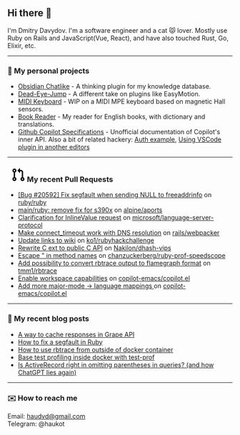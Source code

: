 ## Hi there 👋

I'm Dmitry Davydov. I'm a software engineer and a cat 😾 lover.
Mostly use Ruby on Rails and JavaScript(Vue, React), and have also touched Rust, Go, Elixir, etc.

---

### 🚧 My personal projects

- [Obsidian Chatlike](https://github.com/haukot/obsidian-chatlike) - A thinking plugin for my knowledge database.
- [Dead-Eye-Jump](https://github.com/haukot/dead-eye-jump) - A different take on plugins like EasyMotion.
- [MIDI Keyboard](https://github.com/haukot/midi_keyboard) - WIP on a MIDI MPE keyboard based on magnetic Hall sensors.
- [Book Reader](https://github.com/haukot/english_reader) - My reader for English books, with dictionary and translations.
- [Github Copilot Specifications](https://github.com/haukot/copilot_specifications) - Unofficial documentation of Copilot's inner API. Also a bit of related hackery: [Auth example](https://github.com/haukot/copilot_auth_example), [Using VSCode plugin in another editors](https://github.com/haukot/copilot_labs_plugin_base)

---

### &nbsp;&nbsp;![pull request](./assets/open_pr.svg) My recent Pull Requests
- [[Bug #20592] Fix segfault when sending NULL to freeaddrinfo](https://github.com/ruby/ruby/pull/11045) on [ruby/ruby](https://github.com/ruby/ruby/)
- [main/ruby: remove fix for s390x](https://gitlab.alpinelinux.org/alpine/aports/-/merge_requests/68498) on [alpine/aports](https://gitlab.alpinelinux.org/alpine/aports)
- [Clarification for InlineValue request](https://github.com/microsoft/language-server-protocol/pull/1982) on [microsoft/language-server-protocol](https://github.com/microsoft/language-server-protocol/)
- [Make connect_timeout work with DNS resolution](https://github.com/rails/webpacker/pull/3337) on [rails/webpacker](https://github.com/rails/webpacker/)
- [Update links to wiki](https://github.com/ko1/rubyhackchallenge/pull/88) on [ko1/rubyhackchallenge](https://github.com/ko1/rubyhackchallenge/)
- [Rewrite C ext to public C API](https://github.com/Nakilon/dhash-vips/pull/20) on [Nakilon/dhash-vips](https://github.com/Nakilon/dhash-vips/)
- [Escape " in method names](https://github.com/chanzuckerberg/ruby-prof-speedscope/pull/4) on [chanzuckerberg/ruby-prof-speedscope](https://github.com/chanzuckerberg/ruby-prof-speedscope)
- [Add possibility to convert rbtrace output to flamegraph format](https://github.com/tmm1/rbtrace/pull/98) on [tmm1/rbtrace](https://github.com/tmm1/rbtrace/)
- [Enable workspace capabilities](https://github.com/copilot-emacs/copilot.el/pull/146) on [copilot-emacs/copilot.el](https://github.com/copilot-emacs/copilot.el/)
- [Add more major-mode -> language mappings ](https://github.com/copilot-emacs/copilot.el/pull/147) on [copilot-emacs/copilot.el](https://github.com/copilot-emacs/copilot.el)

---

### 📖 My recent blog posts

- [A way to cache responses in Grape API](https://dev.to/haukot/easy-response-caching-for-grape-api-5324)
- [How to fix a segfault in Ruby](https://dev.to/haukot/how-to-fix-a-segfault-in-ruby-3584)
- [How to use rbtrace from outside of docker container](https://dev.to/haukot/how-to-use-rbtracer-from-outside-of-docker-container-kdf)
- [Base test profiling inside docker with test-prof](https://dev.to/haukot/base-test-profiling-inside-docker-with-test-prof-9d4)
- [Is ActiveRecord right in omitting parentheses in queries? (and how ChatGPT lies again)](https://dev.to/haukot/is-activerecord-right-in-omitting-parentheses-in-queries-and-how-chatgpt-lies-again-2dao)

---

### ✉️ How to reach me

Email: haudvd@gmail.com\
Telegram: @haukot 

<!--
**haukot/haukot** is a ✨ _special_ ✨ repository because its `README.md` (this file) appears on your GitHub profile.

Here are some ideas to get you started:

- 🔭 I’m currently working on ...
- 🌱 I’m currently learning ...
- 👯 I’m looking to collaborate on ...
- 🤔 I’m looking for help with ...
- 💬 Ask me about ...
- 📫 How to reach me: ...
- 😄 Pronouns: ...
- ⚡ Fun fact: ...
-->
